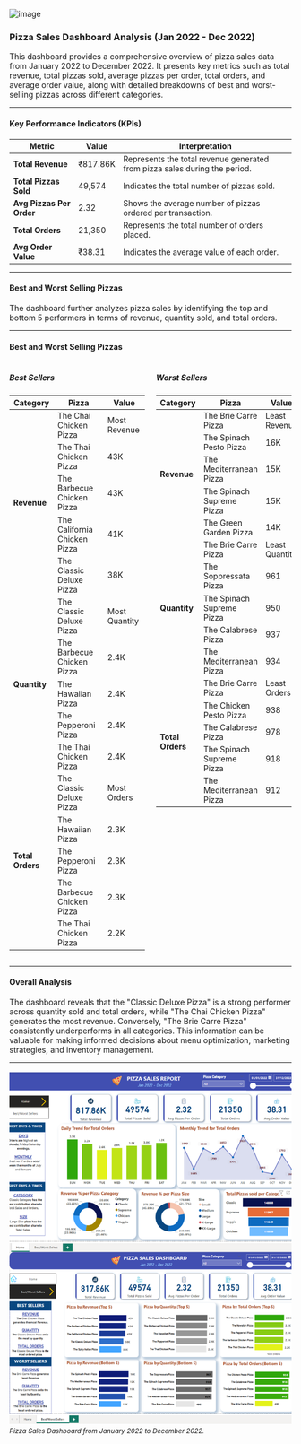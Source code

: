 ![image](https://github.com/user-attachments/assets/44d90e2b-2061-4d69-8dbd-bef37ed8ee51)


<h3>Pizza Sales Dashboard Analysis (Jan 2022 - Dec 2022)</h3>

<p>This dashboard provides a comprehensive overview of pizza sales data from January 2022 to December 2022. It presents key metrics such as total revenue, total pizzas sold, average pizzas per order, total orders, and average order value, along with detailed breakdowns of best and worst-selling pizzas across different categories.</p>

<hr>

<h4>Key Performance Indicators (KPIs)</h4>

<table>
  <thead>
    <tr>
      <th>Metric</th>
      <th>Value</th>
      <th>Interpretation</th>
    </tr>
  </thead>
  <tbody>
    <tr>
      <td><b>Total Revenue</b></td>
      <td>₹817.86K</td>
      <td>Represents the total revenue generated from pizza sales during the period.</td>
    </tr>
    <tr>
      <td><b>Total Pizzas Sold</b></td>
      <td>49,574</td>
      <td>Indicates the total number of pizzas sold.</td>
    </tr>
    <tr>
      <td><b>Avg Pizzas Per Order</b></td>
      <td>2.32</td>
      <td>Shows the average number of pizzas ordered per transaction.</td>
    </tr>
    <tr>
      <td><b>Total Orders</b></td>
      <td>21,350</td>
      <td>Represents the total number of orders placed.</td>
    </tr>
    <tr>
      <td><b>Avg Order Value</b></td>
      <td>₹38.31</td>
      <td>Indicates the average value of each order.</td>
    </tr>
  </tbody>
</table>

<hr>

<h4>Best and Worst Selling Pizzas</h4>

<p>The dashboard further analyzes pizza sales by identifying the top and bottom 5 performers in terms of revenue, quantity sold, and total orders.</p>

<hr>

<h4>Best and Worst Selling Pizzas</h4>

<div style="display: flex; flex-direction: row; justify-content: space-between;">

  <div style="width: 48%;">
    <h5>Best Sellers</h5>
    <table>
      <thead><tr><th>Category</th><th>Pizza</th><th>Value</th></tr></thead>
      <tbody>
        <tr><td rowspan="5"><b>Revenue</b></td><td>The Chai Chicken Pizza</td><td>Most Revenue</td></tr>
        <tr><td>The Thai Chicken Pizza</td><td>43K</td></tr>
        <tr><td>The Barbecue Chicken Pizza</td><td>43K</td></tr>
        <tr><td>The California Chicken Pizza</td><td>41K</td></tr>
        <tr><td>The Classic Deluxe Pizza</td><td>38K</td></tr>
        <tr><td rowspan="5"><b>Quantity</b></td><td>The Classic Deluxe Pizza</td><td>Most Quantity</td></tr>
        <tr><td>The Barbecue Chicken Pizza</td><td>2.4K</td></tr>
        <tr><td>The Hawaiian Pizza</td><td>2.4K</td></tr>
        <tr><td>The Pepperoni Pizza</td><td>2.4K</td></tr>
        <tr><td>The Thai Chicken Pizza</td><td>2.4K</td></tr>
        <tr><td rowspan="5"><b>Total Orders</b></td><td>The Classic Deluxe Pizza</td><td>Most Orders</td></tr>
        <tr><td>The Hawaiian Pizza</td><td>2.3K</td></tr>
        <tr><td>The Pepperoni Pizza</td><td>2.3K</td></tr>
        <tr><td>The Barbecue Chicken Pizza</td><td>2.3K</td></tr>
        <tr><td>The Thai Chicken Pizza</td><td>2.2K</td></tr>
      </tbody>
    </table>
  </div>

  <div style="width: 48%;">
    <h5>Worst Sellers</h5>
    <table>
      <thead><tr><th>Category</th><th>Pizza</th><th>Value</th></tr></thead>
      <tbody>
        <tr><td rowspan="5"><b>Revenue</b></td><td>The Brie Carre Pizza</td><td>Least Revenue</td></tr>
        <tr><td>The Spinach Pesto Pizza</td><td>16K</td></tr>
        <tr><td>The Mediterranean Pizza</td><td>15K</td></tr>
        <tr><td>The Spinach Supreme Pizza</td><td>15K</td></tr>
        <tr><td>The Green Garden Pizza</td><td>14K</td></tr>
        <tr><td rowspan="5"><b>Quantity</b></td><td>The Brie Carre Pizza</td><td>Least Quantity</td></tr>
        <tr><td>The Soppressata Pizza</td><td>961</td></tr>
        <tr><td>The Spinach Supreme Pizza</td><td>950</td></tr>
        <tr><td>The Calabrese Pizza</td><td>937</td></tr>
        <tr><td>The Mediterranean Pizza</td><td>934</td></tr>
        <tr><td rowspan="5"><b>Total Orders</b></td><td>The Brie Carre Pizza</td><td>Least Orders</td></tr>
        <tr><td>The Chicken Pesto Pizza</td><td>938</td></tr>
        <tr><td>The Calabrese Pizza</td><td>978</td></tr>
        <tr><td>The Spinach Supreme Pizza</td><td>918</td></tr>
        <tr><td>The Mediterranean Pizza</td><td>912</td></tr>
      </tbody>
    </table>
  </div>

</div>

<hr>

<h4>Overall Analysis</h4>

<p>The dashboard reveals that the "Classic Deluxe Pizza" is a strong performer across quantity sold and total orders, while "The Chai Chicken Pizza" generates the most revenue. Conversely, "The Brie Carre Pizza" consistently underperforms in all categories. This information can be valuable for making informed decisions about menu optimization, marketing strategies, and inventory management.</p>

<hr>

<img src="https://github.com/PraneethSurya/Domino_pizza/blob/main/Untitled%20design.png" alt="Pizza Sales Dashboard" width="800">
<br>
<small><em>Pizza Sales Dashboard from January 2022 to December 2022.</em></small>
